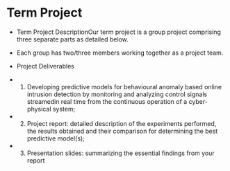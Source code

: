 # Term Project 
- Term Project DescriptionOur term project is a group project comprising three separate parts as detailed below. 

- Each group has two/three members working together as a project team.

- Project Deliverables

 - 1.  Developing predictive models for behavioural anomaly based online intrusion detection by monitoring and analyzing control signals streamedin real time from the continuous operation of a cyber-physical system;

 - 2.  Project report: detailed description of the experiments performed, the results obtained and their comparison for determining the best predictive model(s);

  - 3.  Presentation slides: summarizing the essential findings from your report
